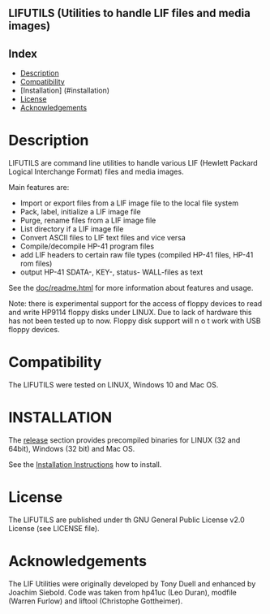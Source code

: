 ## LIFUTILS (Utilities to handle LIF files and media images)

Index
-----

* [Description](#description)
* [Compatibility](#compatibility)
* [Installation] (#installation)
* [License](#license)
* [Acknowledgements](#acknowledgements)


Description
===========

LIFUTILS are command line utilities to handle various LIF
(Hewlett Packard Logical Interchange Format) files and media images.

Main features are:
* Import or export files from a LIF image file to the local file system
* Pack, label, initialize a LIF image file
* Purge, rename files from a LIF image file
* List directory if a LIF image file
* Convert ASCII files to LIF text files and vice versa
* Compile/decompile HP-41 program files
* add LIF headers to certain raw file types (compiled HP-41 files, HP-41 rom files)
* output HP-41 SDATA-, KEY-, status- WALL-files as text


See the [doc/readme.html](https://rawgit.com/bug400/lifutils/master/doc/readme.html)
for more information about features and usage.

Note: there is experimental support for the access of floppy devices to
read and write HP9114 floppy disks under LINUX. Due to lack of hardware this 
has not been tested up to now. Floppy disk support will n o t work with
USB floppy devices.


Compatibility
=============

The LIFUTILS were tested on LINUX, Windows 10 and Mac OS.


INSTALLATION
============

The [release](https://github.com/bug400/lifutils/releases) section provides precompiled binaries for LINUX (32 and 64bit), Windows (32 bit) and Mac OS.

See the [Installation Instructions](https://github.com/bug400/lifutils/blob/master/INSTALL.md) how to install.


License
=======

The LIFUTILS are published under th GNU General Public License v2.0 License 
(see LICENSE file).


Acknowledgements
================

The LIF Utilities were originally developed by Tony Duell and enhanced by 
Joachim Siebold. Code was taken from hp41uc (Leo Duran), modfile (Warren Furlow)  and liftool (Christophe Gottheimer).


